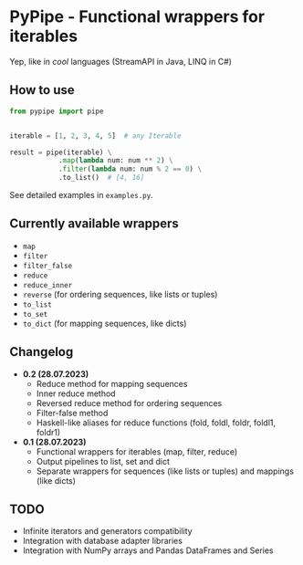# PyPipe - Functional wrappers for iterables

Yep, like in _cool_ languages (StreamAPI in Java, LINQ in C#)

## How to use

```python
from pypipe import pipe


iterable = [1, 2, 3, 4, 5]  # any Iterable

result = pipe(iterable) \
            .map(lambda num: num ** 2) \
            .filter(lambda num: num % 2 == 0) \
            .to_list()  # [4, 16]
```

See detailed examples in `examples.py`.

## Currently available wrappers

* `map`
* `filter`
* `filter_false`
* `reduce`
* `reduce_inner`
* `reverse` (for ordering sequences, like lists or tuples)
* `to_list`
* `to_set`
* `to_dict` (for mapping sequences, like dicts)


## Changelog

* __0.2 (28.07.2023)__
    * Reduce method for mapping sequences
    * Inner reduce method
    * Reversed reduce method for ordering sequences
    * Filter-false method
    * Haskell-like aliases for reduce functions (fold, foldl, foldr, foldl1, foldr1)
* __0.1 (28.07.2023)__
    * Functional wrappers for iterables (map, filter, reduce)
    * Output pipelines to list, set and dict
    * Separate wrappers for sequences (like lists or tuples) and mappings (like dicts)

## TODO

* Infinite iterators and generators compatibility
* Integration with database adapter libraries
* Integration with NumPy arrays and Pandas DataFrames and Series